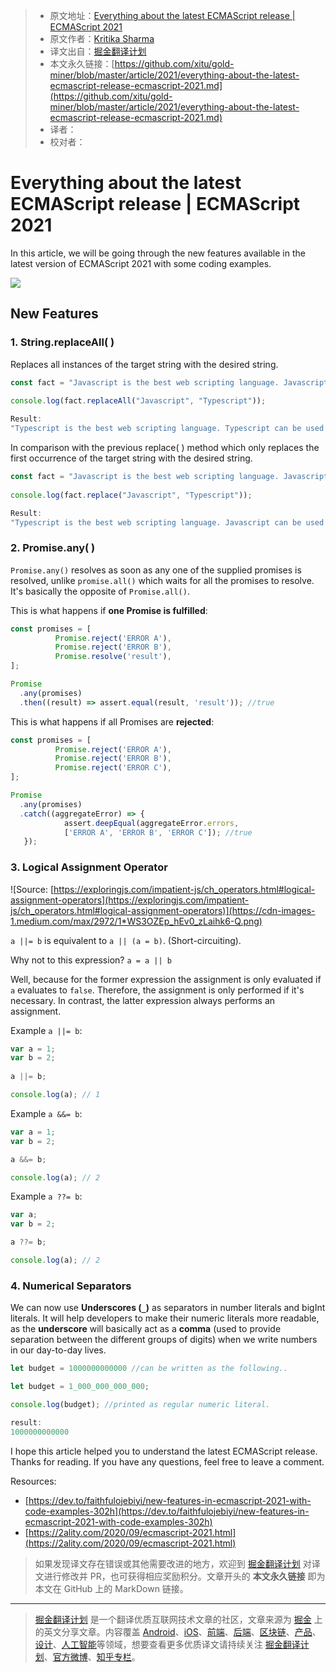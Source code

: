 > * 原文地址：[Everything about the latest ECMAScript release | ECMAScript 2021](https://levelup.gitconnected.com/everything-about-the-latest-ecmascript-release-ecmascript-2021-c011e817f41a)
> * 原文作者：[Kritika Sharma](https://medium.com/@kritikasharmablog)
> * 译文出自：[掘金翻译计划](https://github.com/xitu/gold-miner)
> * 本文永久链接：[https://github.com/xitu/gold-miner/blob/master/article/2021/everything-about-the-latest-ecmascript-release-ecmascript-2021.md](https://github.com/xitu/gold-miner/blob/master/article/2021/everything-about-the-latest-ecmascript-release-ecmascript-2021.md)
> * 译者：
> * 校对者：

# Everything about the latest ECMAScript release | ECMAScript 2021

In this article, we will be going through the new features available in the latest version of ECMAScript 2021 with some coding examples.

![](https://cdn-images-1.medium.com/max/2000/1*ex1pND6jnzW3Hj2vjRjaDA.jpeg)

## New Features

### 1. String.replaceAll( )

Replaces all instances of the target string with the desired string.

```js
const fact = "Javascript is the best web scripting language. Javascript can be used for both front end and backend";
 
console.log(fact.replaceAll("Javascript", "Typescript"));

Result:
"Typescript is the best web scripting language. Typescript can be used for both front end and backend";
```

In comparison with the previous replace( ) method which only replaces the first occurrence of the target string with the desired string.

```js
const fact = "Javascript is the best web scripting language. Javascript can be used for both front end and backend";
 
console.log(fact.replace("Javascript", "Typescript"));

Result:
"Typescript is the best web scripting language. Javascript can be used for both front end and backend";
```

### 2. Promise.any( )

`Promise.any()` resolves as soon as any one of the supplied promises is resolved, unlike `promise.all()` which waits for all the promises to resolve. It's basically the opposite of `Promise.all()`.

This is what happens if **one Promise is fulfilled**:

```js
const promises = [   
          Promise.reject('ERROR A'),           
          Promise.reject('ERROR B'),   
          Promise.resolve('result'), 
]; 

Promise
  .any(promises)
  .then((result) => assert.equal(result, 'result')); //true
```

This is what happens if all Promises are **rejected**:

```js
const promises = [   
          Promise.reject('ERROR A'),  
          Promise.reject('ERROR B'),   
          Promise.reject('ERROR C'), 
]; 

Promise
  .any(promises)   
  .catch((aggregateError) => {
            assert.deepEqual(aggregateError.errors, 
            ['ERROR A', 'ERROR B', 'ERROR C']); //true
   });
```

### 3. Logical Assignment Operator

![Source: [https://exploringjs.com/impatient-js/ch_operators.html#logical-assignment-operators](https://exploringjs.com/impatient-js/ch_operators.html#logical-assignment-operators)](https://cdn-images-1.medium.com/max/2972/1*WS3OZEp_hEv0_zLaihk6-Q.png)

`a ||= b` is equivalent to `a || (a = b)`. (Short-circuiting).

Why not to this expression? `a = a || b`

Well, because for the former expression the assignment is only evaluated if `a` evaluates to `false`. Therefore, the assignment is only performed if it's necessary. In contrast, the latter expression always performs an assignment.

Example `a ||= b`:

```js
var a = 1;  
var b = 2;  
 
a ||= b;   

console.log(a); // 1
```

Example `a &&= b`:

```js
var a = 1; 
var b = 2; 

a &&= b; 

console.log(a); // 2
```

Example `a ??= b`:

```js
var a;  
var b = 2;   

a ??= b;   

console.log(a); // 2
```

### 4. Numerical Separators

We can now use **Underscores (`_`)** as separators in number literals and bigInt literals. It will help developers to make their numeric literals more readable, as the **underscore** will basically act as a **comma** (used to provide separation between the different groups of digits) when we write numbers in our day-to-day lives.

```js
let budget = 1000000000000 //can be written as the following..

let budget = 1_000_000_000_000; 

console.log(budget); //printed as regular numeric literal.

result:
1000000000000
```

I hope this article helped you to understand the latest ECMAScript release. Thanks for reading. If you have any questions, feel free to leave a comment.

Resources:

* [https://dev.to/faithfulojebiyi/new-features-in-ecmascript-2021-with-code-examples-302h](https://dev.to/faithfulojebiyi/new-features-in-ecmascript-2021-with-code-examples-302h)
* [https://2ality.com/2020/09/ecmascript-2021.html](https://2ality.com/2020/09/ecmascript-2021.html)

> 如果发现译文存在错误或其他需要改进的地方，欢迎到 [掘金翻译计划](https://github.com/xitu/gold-miner) 对译文进行修改并 PR，也可获得相应奖励积分。文章开头的 **本文永久链接** 即为本文在 GitHub 上的 MarkDown 链接。

---

> [掘金翻译计划](https://github.com/xitu/gold-miner) 是一个翻译优质互联网技术文章的社区，文章来源为 [掘金](https://juejin.im) 上的英文分享文章。内容覆盖 [Android](https://github.com/xitu/gold-miner#android)、[iOS](https://github.com/xitu/gold-miner#ios)、[前端](https://github.com/xitu/gold-miner#前端)、[后端](https://github.com/xitu/gold-miner#后端)、[区块链](https://github.com/xitu/gold-miner#区块链)、[产品](https://github.com/xitu/gold-miner#产品)、[设计](https://github.com/xitu/gold-miner#设计)、[人工智能](https://github.com/xitu/gold-miner#人工智能)等领域，想要查看更多优质译文请持续关注 [掘金翻译计划](https://github.com/xitu/gold-miner)、[官方微博](http://weibo.com/juejinfanyi)、[知乎专栏](https://zhuanlan.zhihu.com/juejinfanyi)。
